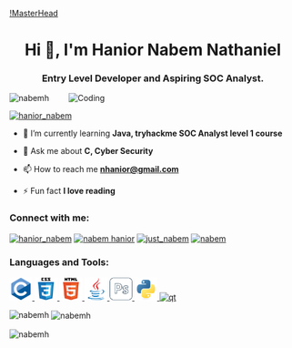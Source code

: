 [!MasterHead](https://repository-images.githubusercontent.com/588181932/e36ec678-7984-4cdd-8e4c-a3932772ff8e)
<h1 align="center">Hi 👋, I'm Hanior Nabem Nathaniel</h1>
<h3 align="center">Entry Level Developer and Aspiring SOC Analyst.</h3>
<img align="right" alt="Coding" width="400" src="https://user-images.githubusercontent.com/74038190/219923809-b86dc415-a0c2-4a38-bc88-ad6cf06395a8.gif">

<p align="left"> <img src="https://komarev.com/ghpvc/?username=nabemh&label=Profile%20views&color=0e75b6&style=flat" alt="nabemh" /> </p>

<p align="left"> <a href="https://twitter.com/hanior_nabem" target="blank"><img src="https://img.shields.io/twitter/follow/hanior_nabem?logo=twitter&style=for-the-badge" alt="hanior_nabem" /></a> </p>

- 🌱 I’m currently learning **Java, tryhackme SOC Analyst level 1 course**

- 💬 Ask me about **C, Cyber Security**

- 📫 How to reach me **nhanior@gmail.com**

- ⚡ Fun fact **I love reading**

<h3 align="left">Connect with me:</h3>
<p align="left">
<a href="https://twitter.com/hanior_nabem" target="blank"><img align="center" src="https://raw.githubusercontent.com/rahuldkjain/github-profile-readme-generator/master/src/images/icons/Social/twitter.svg" alt="hanior_nabem" height="30" width="40" /></a>
<a href="https://fb.com/nabem hanior" target="blank"><img align="center" src="https://raw.githubusercontent.com/rahuldkjain/github-profile-readme-generator/master/src/images/icons/Social/facebook.svg" alt="nabem hanior" height="30" width="40" /></a>
<a href="https://instagram.com/just_nabem" target="blank"><img align="center" src="https://raw.githubusercontent.com/rahuldkjain/github-profile-readme-generator/master/src/images/icons/Social/instagram.svg" alt="just_nabem" height="30" width="40" /></a>
<a href="https://www.leetcode.com/nabem" target="blank"><img align="center" src="https://raw.githubusercontent.com/rahuldkjain/github-profile-readme-generator/master/src/images/icons/Social/leet-code.svg" alt="nabem" height="30" width="40" /></a>
</p>

<h3 align="left">Languages and Tools:</h3>
<p align="left"> <a href="https://www.cprogramming.com/" target="_blank" rel="noreferrer"> <img src="https://raw.githubusercontent.com/devicons/devicon/master/icons/c/c-original.svg" alt="c" width="40" height="40"/> </a> <a href="https://www.w3schools.com/css/" target="_blank" rel="noreferrer"> <img src="https://raw.githubusercontent.com/devicons/devicon/master/icons/css3/css3-original-wordmark.svg" alt="css3" width="40" height="40"/> </a> <a href="https://www.w3.org/html/" target="_blank" rel="noreferrer"> <img src="https://raw.githubusercontent.com/devicons/devicon/master/icons/html5/html5-original-wordmark.svg" alt="html5" width="40" height="40"/> </a> <a href="https://www.java.com" target="_blank" rel="noreferrer"> <img src="https://raw.githubusercontent.com/devicons/devicon/master/icons/java/java-original.svg" alt="java" width="40" height="40"/> </a> <a href="https://www.photoshop.com/en" target="_blank" rel="noreferrer"> <img src="https://raw.githubusercontent.com/devicons/devicon/master/icons/photoshop/photoshop-line.svg" alt="photoshop" width="40" height="40"/> </a> <a href="https://www.python.org" target="_blank" rel="noreferrer"> <img src="https://raw.githubusercontent.com/devicons/devicon/master/icons/python/python-original.svg" alt="python" width="40" height="40"/> </a> <a href="https://www.qt.io/" target="_blank" rel="noreferrer"> <img src="https://upload.wikimedia.org/wikipedia/commons/0/0b/Qt_logo_2016.svg" alt="qt" width="40" height="40"/> </a> </p>

<p><img align="left" src="https://github-readme-stats.vercel.app/api/top-langs?username=nabemh&show_icons=true&locale=en&layout=compact" alt="nabemh" /></p>

<p>&nbsp;<img align="center" src="https://github-readme-stats.vercel.app/api?username=nabemh&show_icons=true&locale=en" alt="nabemh" /></p>

<p><img align="center" src="https://github-readme-streak-stats.herokuapp.com/?user=nabemh&" alt="nabemh" /></p>


<!--
**Nabemh/Nabemh** is a ✨ _special_ ✨ repository because its `README.md` (this file) appears on your GitHub profile.

Here are some ideas to get you started:

- 🔭 I’m currently working on ...
- 🌱 I’m currently learning ...
- 👯 I’m looking to collaborate on ...
- 🤔 I’m looking for help with ...
- 💬 Ask me about ...
- 📫 How to reach me: ...
- 😄 Pronouns: ...
- ⚡ Fun fact: ...
-->
